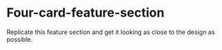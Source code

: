 # Four-card-feature-section
Replicate this feature section and get it looking as close to the design as possible.
